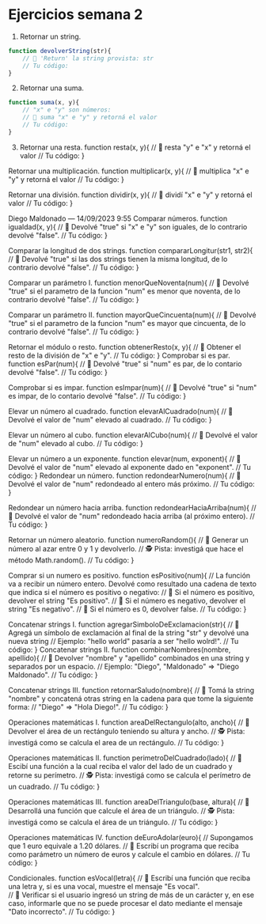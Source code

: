 # Ejercicios semana 2

1. Retornar un string.
```javascript
function devolverString(str){
    // 🎯 'Return' la string provista: str
    // Tu código: 
}
```
2. Retornar una suma.
```javascript
function suma(x, y){
    // "x" e "y" son números: 
    // 🎯 suma "x" e "y" y retorná el valor
    // Tu código: 
}
```

3. Retornar una resta.
function resta(x, y){
    // 🎯 resta "y" e "x" y retorná el valor
    // Tu código: 
}


Retornar una multiplicación.
function multiplicar(x, y){
    // 🎯 multiplica "x" e "y" y retorná el valor
    // Tu código: 
}


Retornar una división.
function dividir(x, y){
    // 🎯 dividí "x" e "y" y retorná el valor
    // Tu código: 
}
 
Diego Maldonado — 14/09/2023 9:55
Comparar números.
function igualdad(x, y){
    // 🎯 Devolvé "true" si "x" e "y" son iguales, de lo contrario devolvé "false".
    // Tu código: 
}


Comparar la longitud de dos strings.
function compararLongitur(str1, str2){
    // 🎯 Devolvé "true" si las dos strings tienen la misma longitud, de lo contrario devolvé "false".
    // Tu código: 
}


Comparar un parámetro I.
function menorQueNoventa(num){
    // 🎯 Devolvé "true" si el parametro de la funcion "num" es menor que noventa, de lo contrario devolvé "false".
    // Tu código: 
}


Comparar un parámetro II.
function mayorQueCincuenta(num){
    // 🎯 Devolvé "true" si el parametro de la funcion "num" es mayor que cincuenta, de lo contrario devolvé "false".
    // Tu código: 
}


Retornar el módulo o resto.
function obtenerResto(x, y){
    // 🎯 Obtener el resto de la división de "x" e "y".
    // Tu código: 
}
Comprobar si es par.
function esPar(num){
    // 🎯 Devolvé "true" si "num" es par, de lo contario devolvé "false".
    // Tu código: 
}


Comprobar si es impar.
function esImpar(num){
    // 🎯 Devolvé "true" si "num" es impar, de lo contario devolvé "false".
    // Tu código: 
}


Elevar un número al cuadrado.
function elevarAlCuadrado(num){
    // 🎯 Devolvé el valor de "num" elevado al cuadrado.
    // Tu código: 
}


Elevar un número al cubo.
function elevarAlCubo(num){
    // 🎯 Devolvé el valor de "num" elevado al cubo.
    // Tu código: 
}


Elevar un número a un exponente.
function elevar(num, exponent){
    // 🎯 Devolvé el valor de "num" elevado al exponente dado en "exponent".
    // Tu código: 
}
Redondear un número.
function redondearNumero(num){
    // 🎯 Devolvé el valor de "num" redondeado al entero más próximo.
    // Tu código: 
}


Redondear un número hacia arriba.
function redondearHaciaArriba(num){
    // 🎯 Devolvé el valor de "num" redondeado hacia arriba (al próximo entero).
    // Tu código: 
}


Retornar un número aleatorio.
function numeroRandom(){
    // 🎯 Generar un número al azar entre 0 y 1 y devolverlo.
    // 🕵️ Pista: investigá que hace el método Math.random(). 
    // Tu código: 
}


Comprar si un numero es positivo.
function esPositivo(num){
    // La función va a recibir un número entero. Devolvé como resultado una cadena de texto que indica si el número es positivo o negativo: 
    // 🎯 Si el número es positivo, devolver el string "Es positivo".
    // 🎯 Si el número es negativo, devolver el string "Es negativo".
    // 🎯 Si el número es 0, devolver false.
    // Tu código: 
}


Concatenar strings I.
function agregarSimboloDeExclamacion(str){
    // 🎯 Agregá un símbolo de exclamación al final de la string "str" y devolvé una nueva string 
    // Ejemplo: "hello world" pasaría a ser "hello wolrd!".
    // Tu código: 
}
Concatenar strings II.
function combinarNombres(nombre, apellido){
    // 🎯 Devolver "nombre" y "apellido" combinados en una string y separados por un espacio.
    // Ejemplo: "Diego", "Maldonado" => "Diego Maldonado".
    // Tu código: 
}


Concatenar strings III.
function retornarSaludo(nombre){
    // 🎯 Tomá la string "nombre" y concatená otras string en la cadena para que tome la siguiente forma:
    // "Diego" => "Hola Diego!".
    // Tu código: 
}


Operaciones matemáticas I.
function areaDelRectangulo(alto, ancho){
    // 🎯 Devolver el área de un rectángulo teniendo su altura y ancho.
    // 🕵️ Pista: investigá como se calcula el area de un rectángulo. 
    // Tu código: 
}


Operaciones matemáticas II.
function perimetroDelCuadrado(lado){
    // 🎯 Escibí una función a la cual reciba el valor del lado de un cuadrado y retorne su perímetro.
    // 🕵️ Pista: investigá como se calcula el perímetro de un cuadrado. 
    // Tu código: 
}


Operaciones matemáticas III.
function areaDelTriangulo(base, altura){
    // 🎯 Desarrollá una función que calcule el área de un triángulo.
    // 🕵️ Pista: investigá como se calcula el área de un triángulo. 
    // Tu código: 
}


Operaciones matemáticas IV.
function deEuroAdolar(euro){
    // Supongamos que 1 euro equivale a 1.20 dólares.
    // 🎯 Escribí un programa que reciba como parámetro un número de euros y calcule el cambio en dólares.
    // Tu código: 
}


Condicionales.
function esVocal(letra){
    // 🎯 Escribí una función que reciba una letra y, si es una vocal, muestre el mensaje "Es vocal".  
    // 🎯 Verificar si el usuario ingresó un string de más de un carácter y, en ese caso, informarle que no se puede procesar el dato mediante el mensaje "Dato incorrecto". 
    // Tu código: 
}
